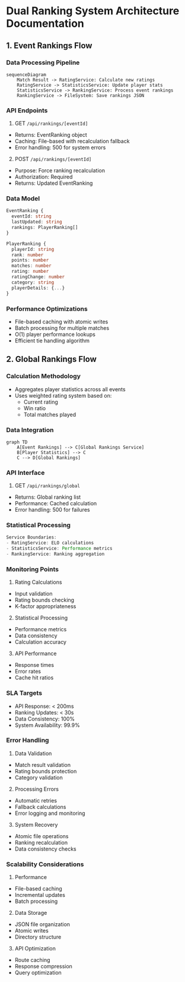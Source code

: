 # Dual Ranking System Architecture Documentation

## 1. Event Rankings Flow

### Data Processing Pipeline
```mermaid
sequenceDiagram
    Match Result -> RatingService: Calculate new ratings
    RatingService -> StatisticsService: Update player stats
    StatisticsService -> RankingService: Process event rankings
    RankingService -> FileSystem: Save rankings JSON
```

### API Endpoints
1. GET `/api/rankings/[eventId]`
- Returns: EventRanking object
- Caching: File-based with recalculation fallback
- Error handling: 500 for system errors

2. POST `/api/rankings/[eventId]`
- Purpose: Force ranking recalculation
- Authorization: Required
- Returns: Updated EventRanking

### Data Model
```typescript
EventRanking {
  eventId: string
  lastUpdated: string
  rankings: PlayerRanking[]
}

PlayerRanking {
  playerId: string
  rank: number
  points: number
  matches: number
  rating: number
  ratingChange: number
  category: string
  playerDetails: {...}
}
```

### Performance Optimizations
- File-based caching with atomic writes
- Batch processing for multiple matches
- O(1) player performance lookups
- Efficient tie handling algorithm

## 2. Global Rankings Flow

### Calculation Methodology
- Aggregates player statistics across all events
- Uses weighted rating system based on:
  - Current rating
  - Win ratio
  - Total matches played

### Data Integration
```mermaid
graph TD
    A[Event Rankings] --> C[Global Rankings Service]
    B[Player Statistics] --> C
    C --> D[Global Rankings]
```

### API Interface
1. GET `/api/rankings/global`
- Returns: Global ranking list
- Performance: Cached calculation
- Error handling: 500 for failures

### Statistical Processing
```typescript
Service Boundaries:
- RatingService: ELO calculations
- StatisticsService: Performance metrics
- RankingService: Ranking aggregation
```

### Monitoring Points
1. Rating Calculations
- Input validation
- Rating bounds checking
- K-factor appropriateness

2. Statistical Processing
- Performance metrics
- Data consistency
- Calculation accuracy

3. API Performance
- Response times
- Error rates
- Cache hit ratios

### SLA Targets
- API Response: < 200ms
- Ranking Updates: < 30s
- Data Consistency: 100%
- System Availability: 99.9%

### Error Handling
1. Data Validation
- Match result validation
- Rating bounds protection
- Category validation

2. Processing Errors
- Automatic retries
- Fallback calculations
- Error logging and monitoring

3. System Recovery
- Atomic file operations
- Ranking recalculation
- Data consistency checks

### Scalability Considerations
1. Performance
- File-based caching
- Incremental updates
- Batch processing

2. Data Storage
- JSON file organization
- Atomic writes
- Directory structure

3. API Optimization
- Route caching
- Response compression
- Query optimization